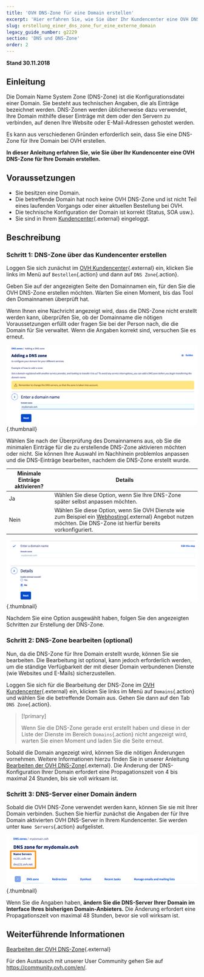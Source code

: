 ```yaml
---
title: 'OVH DNS-Zone für eine Domain erstellen'
excerpt: 'Hier erfahren Sie, wie Sie über Ihr Kundencenter eine OVH DNS-Zone für Ihre Domain erstellen.'
slug: erstellung_einer_dns_zone_fur_eine_externe_domain
legacy_guide_number: g2229
section: 'DNS und DNS-Zone'
order: 2
---
```


**Stand 30.11.2018**

## Einleitung

Die Domain Name System Zone (DNS-Zone) ist die Konfigurationsdatei einer Domain. Sie besteht aus technischen Angaben, die als Einträge bezeichnet werden. DNS-Zonen werden üblicherweise dazu verwendet, Ihre Domain mithilfe dieser Einträge mit dem oder den Servern zu verbinden, auf denen Ihre Website oder E-Mail-Adressen gehostet werden.

Es kann aus verschiedenen Gründen erforderlich sein, dass Sie eine DNS-Zone für Ihre Domain bei OVH erstellen.

**In dieser Anleitung erfahren Sie, wie Sie über Ihr Kundencenter eine OVH DNS-Zone für Ihre Domain erstellen.**

## Voraussetzungen

- Sie besitzen eine Domain.
- Die betreffende Domain hat noch keine OVH DNS-Zone und ist nicht Teil eines laufenden Vorgangs oder einer aktuellen Bestellung bei OVH.
- Die technische Konfiguration der Domain ist korrekt (Status, SOA usw.).
- Sie sind in Ihrem [Kundencenter](https://www.ovh.com/auth/?action=gotomanager&from=https://www.ovh.de/&ovhSubsidiary=de){.external} eingeloggt.


## Beschreibung

### Schritt 1: DNS-Zone über das Kundencenter erstellen

Loggen Sie sich zunächst im [OVH Kundencenter](https://www.ovh.com/auth/?action=gotomanager&from=https://www.ovh.de/&ovhSubsidiary=de){.external} ein, klicken Sie links im Menü auf `Bestellen`{.action} und dann auf `DNS Zone`{.action}.

Geben Sie auf der angezeigten Seite den Domainnamen ein, für den Sie die OVH DNS-Zone erstellen möchten. Warten Sie einen Moment, bis das Tool den Domainnamen überprüft hat.

Wenn Ihnen eine Nachricht angezeigt wird, dass die DNS-Zone nicht erstellt werden kann, überprüfen Sie, ob der Domainname die nötigen Voraussetzungen erfüllt oder fragen Sie bei der Person nach, die die Domain für Sie verwaltet. Wenn die Angaben korrekt sind, versuchen Sie es erneut.

![dnszonecreate](images/dns-zone-create-step1.png){.thumbnail}

Wählen Sie nach der Überprüfung des Domainnamens aus, ob Sie die minimalen Einträge für die zu erstellende DNS-Zone aktivieren möchten oder nicht. Sie können Ihre Auswahl im Nachhinein problemlos anpassen und die DNS-Einträge bearbeiten, nachdem die DNS-Zone erstellt wurde.

|Minimale Einträge aktivieren?|Details|
|---|---|
|Ja|Wählen Sie diese Option, wenn Sie Ihre DNS-Zone später selbst anpassen möchten.|
|Nein|Wählen Sie diese Option, wenn Sie OVH Dienste wie zum Beispiel ein [Webhosting](https://www.ovh.de/hosting/){.external} Angebot nutzen möchten. Die DNS-Zone ist hierfür bereits vorkonfiguriert.|

![dnszonecreate](images/dns-zone-create-step2.png){.thumbnail}

Nachdem Sie eine Option ausgewählt haben, folgen Sie den angezeigten Schritten zur Erstellung der DNS-Zone.

### Schritt 2: DNS-Zone bearbeiten (optional)

Nun, da die DNS-Zone für Ihre Domain erstellt wurde, können Sie sie bearbeiten. Die Bearbeitung ist optional, kann jedoch erforderlich werden, um die ständige Verfügbarkeit der mit dieser Domain verbundenen Dienste (wie Websites und E-Mails) sicherzustellen.

Loggen Sie sich für die Bearbeitung der DNS-Zone im [OVH Kundencenter](https://www.ovh.com/auth/?action=gotomanager&from=https://www.ovh.de/&ovhSubsidiary=de){.external} ein, klicken Sie links im Menü auf `Domains`{.action} und wählen Sie die betreffende Domain aus. Gehen Sie dann auf den Tab `DNS Zone`{.action}.

> [!primary]
>
> Wenn Sie die DNS-Zone gerade erst erstellt haben und diese in der Liste der Dienste im Bereich `Domains`{.action} nicht angezeigt wird, warten Sie einen Moment und laden Sie die Seite erneut.
>

Sobald die Domain angezeigt wird, können Sie die nötigen Änderungen vornehmen. Weitere Informationen hierzu finden Sie in unserer Anleitung [Bearbeiten der OVH DNS-Zone](https://docs.ovh.com/de/domains/webhosting_bearbeiten_der_dns_zone/){.external}. Die Änderung der DNS-Konfiguration Ihrer Domain erfordert eine Propagationszeit von 4 bis maximal 24 Stunden, bis sie voll wirksam ist.

### Schritt 3: DNS-Server einer Domain ändern

Sobald die OVH DNS-Zone verwendet werden kann, können Sie sie mit Ihrer Domain verbinden. Suchen Sie hierfür zunächst die Angaben der für Ihre Domain aktivierten OVH DNS-Server in Ihrem Kundencenter. Sie werden unter `Name Servers`{.action} aufgelistet.

![dnszonecreate](images/dns-zone-create-step3.png){.thumbnail}

Wenn Sie die Angaben haben, **ändern Sie die DNS-Server Ihrer Domain im Interface Ihres bisherigen Domain-Anbieters.** Die Änderung erfordert eine Propagationszeit von maximal 48 Stunden, bevor sie voll wirksam ist.

## Weiterführende Informationen

[Bearbeiten der OVH DNS-Zone](https://docs.ovh.com/de/domains/webhosting_bearbeiten_der_dns_zone/){.external}

Für den Austausch mit unserer User Community gehen Sie auf <https://community.ovh.com/en/>.